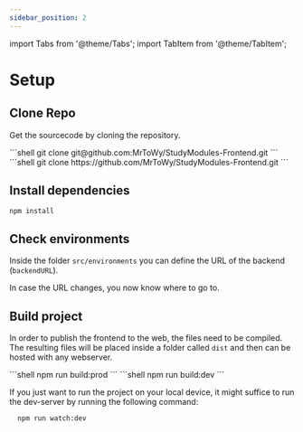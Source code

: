 ```yaml
---
sidebar_position: 2
---
```


import Tabs from '@theme/Tabs';
import TabItem from '@theme/TabItem';

# Setup

## Clone Repo

Get the sourcecode by cloning the repository.

<Tabs groupId="git-clone-preference">
  <TabItem value="ssh" label="SSH">
    ```shell
      git clone git@github.com:MrToWy/StudyModules-Frontend.git
    ```
  </TabItem>
  <TabItem value="https" label="HTTPS">
    ```shell
      git clone https://github.com/MrToWy/StudyModules-Frontend.git
    ```
  </TabItem>
</Tabs>

## Install dependencies

```shell
npm install
```

## Check environments
Inside the folder `src/environments` you can define the URL of the backend (`backendURL`).

In case the URL changes, you now know where to go to.

## Build project

In order to publish the frontend to the web, the files need to be compiled. The resulting files will be placed inside a folder called `dist` and then can be hosted with any webserver.

<Tabs groupId="environment">
  <TabItem value="prod" label="Produktive">
    ```shell
      npm run build:prod
    ```
  </TabItem>
  <TabItem value="dev" label="Development">
    ```shell
      npm run build:dev
    ```

If you just want to run the project on your local device, it might suffice to run the dev-server by running the following command:
```shell
  npm run watch:dev
```
  </TabItem>
</Tabs>
